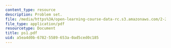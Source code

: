 ```yaml
---
content_type: resource
description: Problem set.
file: /media/https%3A/open-learning-course-data-rc.s3.amazonaws.com/2-26-compressible-fluid-dynamics-spring-2004/a5ea4d0b67825589653a0ad5ced0c185_ps1.pdf
file_type: application/pdf
resourcetype: Document
title: ps1.pdf
uid: a5ea4d0b-6782-5589-653a-0ad5ced0c185
---
```

